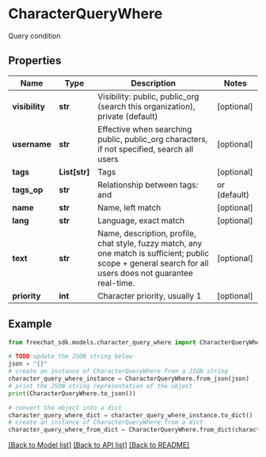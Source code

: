 # CharacterQueryWhere

Query condition

## Properties

Name | Type | Description | Notes
------------ | ------------- | ------------- | -------------
**visibility** | **str** | Visibility: public, public_org (search this organization), private (default) | [optional] 
**username** | **str** | Effective when searching public, public_org characters, if not specified, search all users | [optional] 
**tags** | **List[str]** | Tags | [optional] 
**tags_op** | **str** | Relationship between tags: and | or (default) | [optional] 
**name** | **str** | Name, left match | [optional] 
**lang** | **str** | Language, exact match | [optional] 
**text** | **str** | Name, description, profile, chat style, fuzzy match, any one match is sufficient; public scope + general search for all users does not guarantee real-time. | [optional] 
**priority** | **int** | Character priority, usually 1 | [optional] 

## Example

```python
from freechat_sdk.models.character_query_where import CharacterQueryWhere

# TODO update the JSON string below
json = "{}"
# create an instance of CharacterQueryWhere from a JSON string
character_query_where_instance = CharacterQueryWhere.from_json(json)
# print the JSON string representation of the object
print(CharacterQueryWhere.to_json())

# convert the object into a dict
character_query_where_dict = character_query_where_instance.to_dict()
# create an instance of CharacterQueryWhere from a dict
character_query_where_from_dict = CharacterQueryWhere.from_dict(character_query_where_dict)
```
[[Back to Model list]](../README.md#documentation-for-models) [[Back to API list]](../README.md#documentation-for-api-endpoints) [[Back to README]](../README.md)


